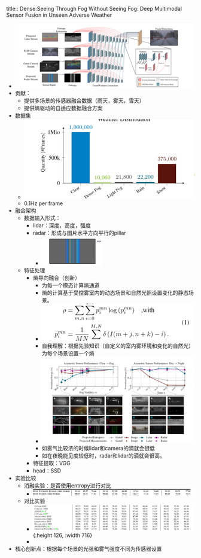 title:: Dense:Seeing Through Fog Without Seeing Fog: Deep Multimodal Sensor Fusion in Unseen Adverse Weather

- ![image.png](../assets/image_1654071675117_0.png)
- 贡献：
	- 提供多场景的传感器融合数据（雨天，雾天，雪天）
	- 提供熵驱动的自适应数据融合方案
- 数据集
	- ![image.png](../assets/image_1654070904551_0.png)
	- 0.1Hz per frame
- 融合架构
	- 数据输入形式：
		- lidar：深度，高度，强度
		- radar：形成与图片水平方向平行的pillar
			- ![image.png](../assets/image_1654071667876_0.png)
	- 特征处理
		- 熵导向融合（创新）
			- 为每一个模态计算熵通道
			- 熵的计算基于受控雾室内的动态场景和自然光照设置变化的静态场景。
			- ![image.png](../assets/image_1654072373934_0.png)
			- 自我理解：根据先验知识（自定义的室内雾环境和变化的自然光）为每个场景设置一个熵
			- ![image.png](../assets/image_1654072699556_0.png)
			- 如雾气比较浓的时候lidar和camera的滴就会很低
			- 如在夜晚能见度较低时，radar和lidar的滴就会很高。
		- 特征提取：VGG
		- head：SSD
- 实验比较
	- 消融实验：是否使用entropy进行对比
		- ![image.png](../assets/image_1654073023980_0.png)
	- 对比实验
		- ![image.png](../assets/image_1654073035506_0.png){:height 126, :width 716}
		-
- 核心创新点：根据每个场景的光强和雾气强度不同为传感器设置